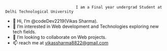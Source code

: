                                    I am a Final year undergrad Student at Delhi Technological University

- 👋 Hi, I’m @codeDev2219(Vikas Sharma).
- 👀 I’m interested in Web development and Technologies exploring new tech fields.
- 💞️ I’m looking to collaborate on Web projects.
- 📫 reach me at vikassharma8822@gmail.com

<!---
codeDev2219/codeDev2219 is a ✨ special ✨ repository because its `README.md` (this file) appears on your GitHub profile.
You can click the Preview link to take a look at your changes.
--->
